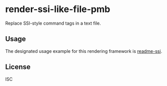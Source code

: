 ﻿
<!--#echo json="package.json" key="name" underline="=" -->
render-ssi-like-file-pmb
========================
<!--/#echo -->

<!--#echo json="package.json" key="description" -->
Replace SSI-style command tags in a text file.
<!--/#echo -->


Usage
-----
The designated usage example for this rendering framework is
[readme-ssi](https://github.com/mk-pmb/readme-ssi).




<!--#toc stop="scan" -->


License
-------
<!--#echo json="package.json" key=".license" -->
ISC
<!--/#echo -->
